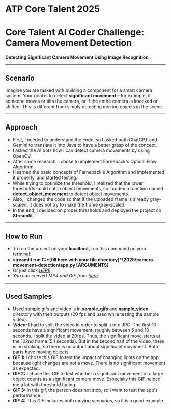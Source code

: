 # ATP Core Talent 2025
# Core Talent AI Coder Challenge: Camera Movement Detection

**Detecting Significant Camera Movement Using Image Recognition**

---

## Scenario

Imagine you are tasked with building a component for a smart camera system. Your goal is to detect **significant movement**—for example, if someone moves or tilts the camera, or if the entire camera is knocked or shifted. This is different from simply detecting moving objects in the scene.

---

## Approach

  * First, I needed to understand the code, so I asked both ChatGPT and Gemini to translate it into Java to have a better grasp of the concept.
  * I asked the AI bots how I can detect camera movements by using OpenCV.
  * After some research, I chose to implement Farneback's Optical Flow Algorithm.
  * I learned the basic concepts of Farneback's Algorithm and implemented it properly, and started testing.
  * While trying to optimize the threshold, I realized that the lower thresholds could catch object movements, so I coded a function named **detect_object_movement** to detect object movements.
  * Also, I changed the code so that if the uploaded frame is already gray-scaled, it does not try to make the frame gray-scaled.
  * In the end, I decided on proper thresholds and deployed the project on **Streamlit**.

---

## How to Run

  * To run the project on your **localhost**, run this command on your terminal:
  * **streamlit run C:\*[fill here with your file directory]*\2025\camera-movement-detection\app.py [ARGUMENTS]**
  * Or just click [*HERE*](https://atpcoretalentsrd.streamlit.app/).
  * _You can convert MP4 and GIF from [here](https://ezgif.com/split)_.

---

## Used Samples

  * Used sample gifs and video is in **sample_gifs** and **sample_video** directory with their outputs (20 fps and used while testing the sample video).
  * ***Video:*** I had to split the video in order to split it into JPG. The first 10 seconds have a significant movement, roughly between 5 and 10 seconds. I split the video at 20fps. Thus, the significant move starts at the 102nd frame (5.1 seconds). But in the second half of the video, there is no shaking, so there is no output about significant movement. Both parts have moving objects.
  * **GIF 1:** I chose this GIF to test the impact of changing lights on the app because light changes are not a move. There is no significant movement as expected.
  * **GIF 2:** I chose this GIF to test whether a significant movement of a large object counts as a significant camera move. Especially this GIF helped me a lot with threshold tuning.
  * **GIF 3:** In this gif, the person does not stop, so I want to test the app's performance. 
  * **GIF 4:** This GIF includes both moving scenarios, so it is a good example.  
